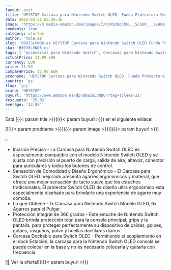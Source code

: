 ```yaml
---
layout: post
title: 'HEYSTOP Carcasa para Nintendo Switch OLED  Funda Protectora Switch OLED con Agarre Ergonómico de TPU Comfort y Agarres para el Pulgar para Nintendo Switch OLED Model  Anti-Choques/Arañazo  Negro'
date: 2022-03-21 06:50:36
image: 'https://m.media-amazon.com/images/I/41VQz8dJhVL._SL500_._SL400_.jpg'
comments: true
category: ofertas
author: 'tole.es'
slug: 'B09JSLVND6-es HEYSTOP Carcasa para Nintendo Switch OLED Funda Protectora...'
sku: 'B09JSLVND6-es'
tags: [ 'Accesorios para Nintendo Switch','Carcasas para Nintendo Switch','Carcasas, protectores y pegatinas para Nintendo Switch','Hardware y juegos para Nintendo Switch','Videojuegos','heystop','nintendo', ]
actualPrice: 11.99 EUR
currency: EUR
price: 11.99
comparePrice: 15.99 EUR
prodname: 'HEYSTOP Carcasa para Nintendo Switch OLED  Funda Protectora Switch OLED con Agarre Ergonómico de TPU Comfort y Agarres para el Pulgar para Nintendo Switch OLED Model  Anti-Choques/Arañazo  Negro'
country: 'es'
flag: '🇪🇸'
brand: 'HEYSTOP'
buyurl: 'https://www.amazon.es/dp/B09JSLVND6/?tag=tolees-21'
descuento: '25.02'
average: '13.99'
---
```


Está [{{< param title >}}]({{< param buyurl >}}) en el siguiente enlace!

[![{{< param prodname >}}]({{< param image >}})]({{< param buyurl >}})

ℹ️:

- Incisión Precisa - La Carcasa para Nintendo Switch OLED es especialmente compatible con el modelo Nintendo Switch OLED y se ajusta con precisión al puerto de carga, salida de aire, altavoz, conector para auriculares y todos los botones de control.
- Sensación de Comodidad y Diseño Ergonómico - El Carcasa para Switch OLED mejorado presenta agarres ergonómicos y material, que ofrece una mejor sensación de tacto suave que los estuches tradicionales. El protector Switch OLED de diseño ultra ergonómico está especialmente diseñado para brindarle una experiencia de agarre muy cómoda.
- Lo que Obtiene - 1x Carcasa para Nintendo Switch Modelo OLED, 6x Agarres para el Pulgar.
- Protección integral de 360 grados - Este estuche de Nintendo Switch OLED brinda protección total para la consola principal, grips y la pantalla, para proteger perfectamente su dispositivo de caídas, golpes, golpes, rasguños, polvo y huellas dactilares diarios.
- Carcasa Dockable para Switch OLED - Permitiendo el acoplamiento en el dock Estación, la carcasa para la Nintendo Switch OLED consola se puede colocar en la base y no es necesario colocarla y quitarla con frecuencia.

[🛒 Ver la oferta!!]({{< param buyurl >}})
